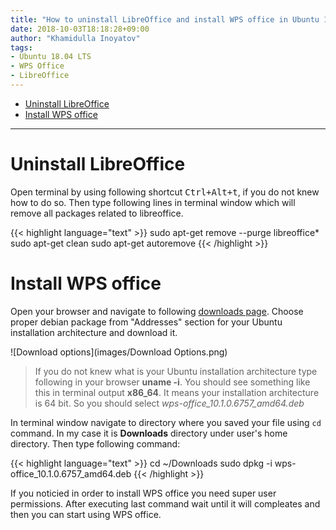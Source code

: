```yaml
---
title: "How to uninstall LibreOffice and install WPS office in Ubuntu 18.04"
date: 2018-10-03T18:18:28+09:00
author: "Khamidulla Inoyatov"
tags:
- Ubuntu 18.04 LTS
- WPS Office
- LibreOffice
---
```


* [Uninstall LibreOffice](#uninstall-libreoffice)
* [Install WPS office](#install-wps-office)

***

# <a name="uninstall-libreoffice"></a>Uninstall LibreOffice

Open terminal by using following shortcut <kbd>Ctrl+Alt+t</kbd>, if you do not knew how to do so. 
Then type following lines in terminal window which will remove all packages related to libreoffice.

{{< highlight language="text" >}}
sudo apt-get remove --purge libreoffice*
sudo apt-get clean
sudo apt-get autoremove
{{< /highlight >}}

# <a name="install-wps-office"></a>Install WPS office

Open your browser and navigate to following [downloads page](http://wps-community.org/downloads).
Choose proper debian package from "Addresses" section for your Ubuntu installation architecture and download it.

![Download options](images/Download Options.png)

> If you do not knew what is your Ubuntu installation architecture type following in your browser **uname -i**.
> You should see something like this in terminal output **x86_64**. It means your installation architecture
> is 64 bit. So you should select *wps-office_10.1.0.6757_amd64.deb*

In terminal window navigate to directory where you saved your file using `cd` command. In my case it is
**Downloads** directory under user's home directory. Then type following command:

{{< highlight language="text" >}}
cd ~/Downloads
sudo dpkg -i wps-office_10.1.0.6757_amd64.deb
{{< /highlight >}}

If you noticied in order to install WPS office you need super user permissions. After executing last command
wait until it will compleates and then you can start using WPS office.
